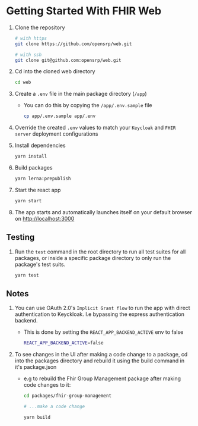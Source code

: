 # Getting Started With FHIR Web

1. Clone the repository

   ```bash
   # with https
   git clone https://github.com/opensrp/web.git

   # with ssh
   git clone git@github.com:opensrp/web.git
   ```

2. Cd into the cloned web directory

   ```bash
   cd web
   ```

3. Create a `.env` file in the main package directory (`/app`)

   - You can do this by copying the `/app/.env.sample` file

     ```bash
     cp app/.env.sample app/.env
     ```

4. Override the created `.env` values to match your `Keycloak` and `FHIR server` deployment configurations

5. Install dependencies

   ```bash
   yarn install
   ```

6. Build packages

   ```bash
   yarn lerna:prepublish
   ```

7. Start the react app

   ```bash
   yarn start
   ```

8. The app starts and automatically launches itself on your default browser on [http://localhost:3000](http://localhost:3000)

## Testing

1. Run the `test` command in the root directory to run all test suites for all packages, or inside a specific package directory to only run the package's test suits.

   ```bash
   yarn test
   ```

## Notes

1. You can use OAuth 2.0's `Implicit Grant flow` to run the app with direct authentication to Keyckloak. I.e bypassing the express authentication backend.

   - This is done by setting the `REACT_APP_BACKEND_ACTIVE` env to false

     ```bash
     REACT_APP_BACKEND_ACTIVE=false
     ```

2. To see changes in the UI after making a code change to a package, cd into the packages directory and rebuild it using the build command in it's package.json

   - e.g to rebuild the Fhir Group Management package after making code changes to it:

     ```bash
     cd packages/fhir-group-management

     # ...make a code change

     yarn build
     ```
